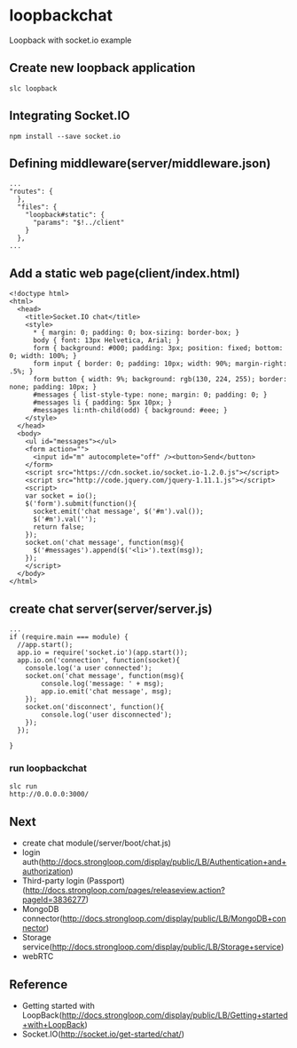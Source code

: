 # loopbackchat
Loopback with socket.io example

## Create new loopback application
```
slc loopback
```

## Integrating Socket.IO
```
npm install --save socket.io
```

## Defining middleware(server/middleware.json)
```
...
"routes": {
  },
  "files": {
    "loopback#static": {
      "params": "$!../client"
    }
  },
...
```

## Add a static web page(client/index.html)
```
<!doctype html>
<html>
  <head>
    <title>Socket.IO chat</title>
    <style>
      * { margin: 0; padding: 0; box-sizing: border-box; }
      body { font: 13px Helvetica, Arial; }
      form { background: #000; padding: 3px; position: fixed; bottom: 0; width: 100%; }
      form input { border: 0; padding: 10px; width: 90%; margin-right: .5%; }
      form button { width: 9%; background: rgb(130, 224, 255); border: none; padding: 10px; }
      #messages { list-style-type: none; margin: 0; padding: 0; }
      #messages li { padding: 5px 10px; }
      #messages li:nth-child(odd) { background: #eee; }
    </style>
  </head>
  <body>
    <ul id="messages"></ul>
    <form action="">
      <input id="m" autocomplete="off" /><button>Send</button>
    </form>
    <script src="https://cdn.socket.io/socket.io-1.2.0.js"></script>
    <script src="http://code.jquery.com/jquery-1.11.1.js"></script>
    <script>
    var socket = io();
    $('form').submit(function(){
      socket.emit('chat message', $('#m').val());
      $('#m').val('');
      return false;
    });
    socket.on('chat message', function(msg){
      $('#messages').append($('<li>').text(msg));
    });
    </script>
  </body>
</html>
```

## create chat server(server/server.js)
```
...
if (require.main === module) {
  //app.start();
  app.io = require('socket.io')(app.start());
  app.io.on('connection', function(socket){
  	console.log('a user connected');
  	socket.on('chat message', function(msg){
    	console.log('message: ' + msg);
    	app.io.emit('chat message', msg);
  	});
  	socket.on('disconnect', function(){
  		console.log('user disconnected');
  	});
  });
  
}
```

### run loopbackchat
```
slc run
http://0.0.0.0:3000/
```

## Next
- create chat module(/server/boot/chat.js)
- login auth(http://docs.strongloop.com/display/public/LB/Authentication+and+authorization)
- Third-party login (Passport)(http://docs.strongloop.com/pages/releaseview.action?pageId=3836277)
- MongoDB connector(http://docs.strongloop.com/display/public/LB/MongoDB+connector)
- Storage service(http://docs.strongloop.com/display/public/LB/Storage+service)
- webRTC


## Reference
- Getting started with LoopBack(http://docs.strongloop.com/display/public/LB/Getting+started+with+LoopBack)
- Socket.IO(http://socket.io/get-started/chat/)
